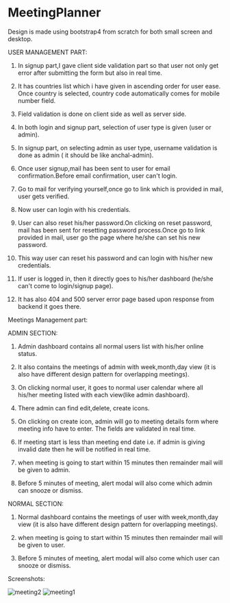 # MeetingPlanner

Design is made using bootstrap4 from scratch for both small screen and desktop.

USER MANAGEMENT PART:

1) In signup part,I gave client side validation part so that user not only get error after submitting the form but also in real time.

2) It has countries list which i have given in ascending order for user ease. Once country is selected, country code automatically comes 
for mobile number field.

3) Field validation is done on client side as well as server side.

4) In both login and signup part, selection of user type is given (user or admin).

5) In signup part, on selecting admin as user type, username validation is done as admin ( it should be like anchal-admin).

6) Once user signup,mail has been sent to user for email confirmation.Before email confirmation, user can't login.

7) Go to mail for verifying yourself,once go to link which is provided in mail, user gets verified.

8) Now user can login with his credentials.

9) User can also reset his/her password.On clicking on reset password, mail has been sent for resetting password process.Once go to link
provided in mail, user go the page where he/she can set his new password.

10) This way user can reset his password and can login with his/her new credentials.

11) If user is logged in, then it directly goes to his/her dashboard (he/she can't come to login/signup page). 

12) It has also 404 and 500 server error page based upon response from backend it goes there.


Meetings Management part:

   ADMIN SECTION:

1) Admin dashboard contains all normal users list with his/her online status.

2) It also contains the meetings of admin with week,month,day view (it is also have different design pattern for overlapping meetings).

3) On clicking normal user, it goes to normal user calendar where all his/her meeting listed with each view(like admin dashboard).

4) There admin can find edit,delete, create icons.

5) On clicking on create icon, admin will go to meeting details form where meeting info have to enter. The fields are validated in real time.

6) If meeting start is less than meeting end date i.e. if admin is giving invalid date then he will be notified in real time.

7) when meeting is going to start within 15 minutes then remainder mail will be given to admin.

8) Before 5 minutes of meeting, alert modal will also come which admin can snooze or dismiss.

  NORMAL SECTION:

1) Normal dashboard contains the meetings of user with week,month,day view (it is also have different design pattern for overlapping meetings).

2) when meeting is going to start within 15 minutes then remainder mail will be given to user.

3) Before 5 minutes of meeting, alert modal will also come which user can snooze or dismiss.



Screenshots:

![meeting2](https://user-images.githubusercontent.com/32920850/42731137-a162d4f4-8824-11e8-924c-795577d8f177.png)
![meeting1](https://user-images.githubusercontent.com/32920850/42731139-a6fd763a-8824-11e8-9491-ae76d5722e5b.png)




